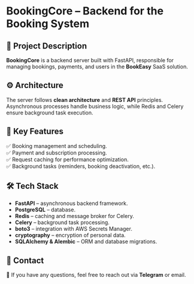 # BookingCore – Backend for the Booking System

## 📌 Project Description  
**BookingCore** is a backend server built with FastAPI, responsible for managing bookings, payments, and users in the **BookEasy** SaaS solution.

## ⚙️ Architecture  
The server follows **clean architecture** and **REST API** principles.  
Asynchronous processes handle business logic, while Redis and Celery ensure background task execution.

## 🔹 Key Features  
✅ Booking management and scheduling.  
✅ Payment and subscription processing.  
✅ Request caching for performance optimization.  
✅ Background tasks (reminders, booking deactivation, etc.).  

## 🛠️ Tech Stack  
- **FastAPI** – asynchronous backend framework.  
- **PostgreSQL** – database.  
- **Redis** – caching and message broker for Celery.  
- **Celery** – background task processing.  
- **boto3** – integration with AWS Secrets Manager.  
- **cryptography** – encryption of personal data.  
- **SQLAlchemy & Alembic** – ORM and database migrations.  

## 📢 Contact  
📩 If you have any questions, feel free to reach out via **Telegram** or email.  
